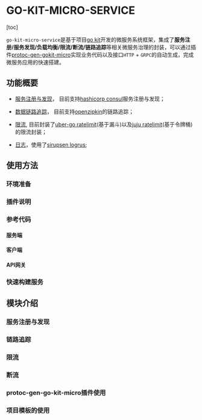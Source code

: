 # GO-KIT-MICRO-SERVICE

[toc]

   `go-kit-micro-service`是基于项目[go kit](https://github.com/go-kit/kit)开发的微服务系统框架，集成了**服务注册/服务发现/负载均衡/限流/断流/链路追踪**等相关微服务治理的封装，可以通过插件[protoc-gen-gokit-micro](https://github.com/leewckk/protoc-gen-gokit-micro)实现业务代码以及接口`HTTP` + `GRPC`的自动生成，完成微服务应用的快速搭建。

## 功能概要

* [服务注册与发现](https://github.com/leewckk/go-kit-micro-service/tree/master/discovery)， 目前支持[hashicorp consul](https://github.com/hashicorp/consul)服务注册与发现；

* [数据链路追踪](https://github.com/leewckk/go-kit-micro-service/tree/master/middlewares/tracing)， 目前支持[openzipkin](https://github.com/openzipkin/zipkin-go)的链路追踪；
* [限流](https://github.com/leewckk/go-kit-micro-service/tree/master/middlewares/endpoint/ratelimit), 目前封装了[uber-go ratelimit](https://github.com/uber-go/ratelimit)(基于漏斗)以及[juju ratelimit](https://github.com/juju/ratelimit)(基于令牌桶)的限流封装；
* [日志](https://github.com/leewckk/go-kit-micro-service/tree/master/log)，使用了[sirupsen logrus](https://github.com/sirupsen/logrus);



## 使用方法

### 环境准备





### 插件说明







### 参考代码

#### 服务端



#### 客户端



#### API网关



### 快速构建服务





## 模块介绍



### 服务注册与发现



### 链路追踪



### 限流



### 断流



### protoc-gen-go-kit-micro插件使用





### 项目模板的使用

